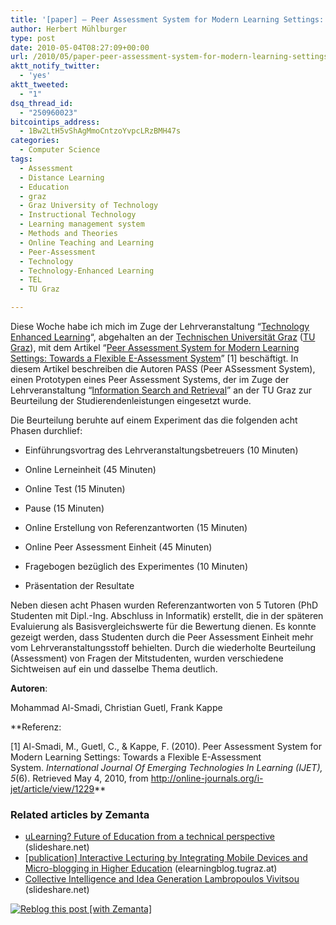 ```yaml
---
title: '[paper] – Peer Assessment System for Modern Learning Settings: Towards a Flexible E-Assessment System'
author: Herbert Mühlburger
type: post
date: 2010-05-04T08:27:09+00:00
url: /2010/05/paper-peer-assessment-system-for-modern-learning-settings-towards-a-flexible-e-assessment-system/
aktt_notify_twitter:
  - 'yes'
aktt_tweeted:
  - "1"
dsq_thread_id:
  - "250960023"
bitcointips_address:
  - 1Bw2LtH5vShAgMmoCntzoYvpcLRzBMH47s
categories:
  - Computer Science
tags:
  - Assessment
  - Distance Learning
  - Education
  - graz
  - Graz University of Technology
  - Instructional Technology
  - Learning management system
  - Methods and Theories
  - Online Teaching and Learning
  - Peer-Assessment
  - Technology
  - Technology-Enhanced Learning
  - TEL
  - TU Graz

---
```

Diese Woche habe ich mich im Zuge der Lehrveranstaltung &#8220;<a title="Technology Enhanced Learning" href="http://tugll.tugraz.at/tel/weblog/" target="_blank">Technology Enhanced Learning</a>&#8220;, abgehalten an der <a title="Technische Universität Graz" href="http://www.tugraz.at" target="_blank">Technischen Universität Graz</a> (<a class="zem_slink" title="Graz University of Technology" rel="geolocation" href="http://maps.google.com/maps?ll=47.0688888889,15.45&spn=0.01,0.01&q=47.0688888889,15.45 (Graz%20University%20of%20Technology)&t=h">TU Graz</a>), mit dem Artikel &#8220;<a title="Peer Assessment System for Modern Learning Settings: Towards a Flexible E-Assessment System" href="http://online-journals.org/i-jet/article/view/1229" target="_blank">Peer Assessment System for Modern Learning Settings: Towards a Flexible E-Assessment System</a>&#8221; [1] beschäftigt. In diesem Artikel beschreiben die Autoren PASS (Peer ASsessment System), einen Prototypen eines Peer Assessment Systems, der im Zuge der Lehrveranstaltung &#8220;<a title="Information Search and Retrieval" href="https://online.tu-graz.ac.at/tug_online/lv.detail?clvnr=135636&sprache=1" target="_blank">Information Search and Retrieval</a>&#8221; an der TU Graz zur Beurteilung der Studierendenleistungen eingesetzt wurde.

Die Beurteilung beruhte auf einem Experiment das die folgenden acht Phasen durchlief:

  * Einführungsvortrag des Lehrveranstaltungsbetreuers (10 Minuten)
  * Online Lerneinheit (45 Minuten)
  * Online Test (15 Minuten)

  * Pause (15 Minuten)
  * Online Erstellung von Referenzantworten (15 Minuten)
  * Online Peer Assessment Einheit (45 Minuten)

  * Fragebogen bezüglich des Experimentes (10 Minuten)
  * Präsentation der Resultate

Neben diesen acht Phasen wurden Referenzantworten von 5 Tutoren (PhD Studenten mit Dipl.-Ing. Abschluss in Informatik) erstellt, die in der späteren Evaluierung als Basisvergleichswerte für die Bewertung dienen. Es konnte gezeigt werden, dass Studenten durch die Peer Assessment Einheit mehr vom Lehrveranstaltungsstoff behielten. Durch die wiederholte Beurteilung (Assessment) von Fragen der Mitstudenten, wurden verschiedene Sichtweisen auf ein und dasselbe Thema deutlich.

**Autoren**:
  
Mohammad Al-Smadi, Christian Guetl, Frank Kappe

**Referenz:
  
<span style="font-weight: normal;">[1] Al-Smadi, M., Guetl, C., & Kappe, F. (2010). Peer Assessment System for Modern Learning Settings: Towards a Flexible E-Assessment System. <em>International Journal Of Emerging Technologies In Learning (IJET), 5</em>(6). Retrieved May 4, 2010, from <a href="http://online-journals.org/i-jet/article/view/1229" target="_new">http://online-journals.org/i-jet/article/view/1229</a></span>**

### **Related articles by Zemanta**<a href="http://online-journals.org/i-jet/article/view/1229" target="_new"></a>

<ul class="zemanta-article-ul">
  <li class="zemanta-article-ul-li">
    <a href="http://www.slideshare.net/mebner/ulearning-future-of-education-from-a-technical-perspective">uLearning? Future of Education from a technical perspective</a> (slideshare.net)
  </li>
  <li class="zemanta-article-ul-li">
    <a href="http://elearningblog.tugraz.at/archives/3181">[publication] Interactive Lecturing by Integrating Mobile Devices and Micro-blogging in Higher Education</a> (elearningblog.tugraz.at)
  </li>
  <li class="zemanta-article-ul-li">
    <a href="http://www.slideshare.net/nikilambropoulos/collective-intelligence-and-idea-generation-lambropoulos-vivitsou">Collective Intelligence and Idea Generation Lambropoulos Vivitsou</a> (slideshare.net)
  </li>
</ul>

<div class="zemanta-pixie">
  <a class="zemanta-pixie-a" title="Reblog this post [with Zemanta]" href="http://reblog.zemanta.com/zemified/b9187a09-6080-4ef1-b099-ad6b7eda9041/"><img class="zemanta-pixie-img" src="http://img.zemanta.com/reblog_e.png?x-id=b9187a09-6080-4ef1-b099-ad6b7eda9041" alt="Reblog this post [with Zemanta]" /></a><span class="zem-script more-related pretty-attribution"></span>
</div>